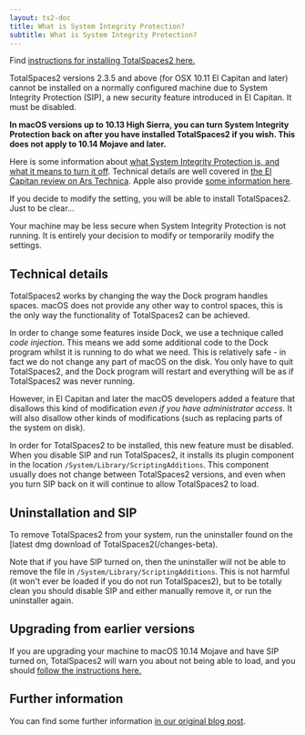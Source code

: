 ```yaml
---
layout: ts2-doc
title: What is System Integrity Protection?
subtitle: What is System Integrity Protection?
---
```


Find [instructions for installing TotalSpaces2 here.](/sipsettings)

TotalSpaces2 versions 2.3.5 and above (for OSX 10.11 El Capitan and later) cannot be installed on a normally configured machine due to System Integrity Protection (SIP), a new security feature introduced in El Capitan. It must be disabled.

__In macOS versions up to 10.13 High Sierra, you can turn System Integrity Protection back on after you have installed TotalSpaces2 if you wish. This does not apply to 10.14 Mojave and later.__

Here is some information about [what System Integrity Protection is, and what it means to turn it off](https://en.wikipedia.org/wiki/System_Integrity_Protection). Technical details are well covered in [the El Capitan review on Ars Technica](http://arstechnica.com/apple/2015/09/os-x-10-11-el-capitan-the-ars-technica-review/8). Apple also provide [some information here](https://developer.apple.com/library/prerelease/mac/documentation/Security/Conceptual/System_Integrity_Protection_Guide/Introduction/Introduction.html). 

If you decide to modify the setting, you will be able to install TotalSpaces2. Just to be clear...

<div class="license-desk exclamation">
Your machine may be less secure when System Integrity Protection is not running. It is entirely your decision to modify or temporarily modify the settings.
</div>

## Technical details

TotalSpaces2 works by changing the way the Dock program handles spaces. macOS does not provide any other way to control spaces, this is the only way the functionality of TotalSpaces2 can be achieved.

In order to change some features inside Dock, we use a technique called _code injection_. This means we add some additional code to the Dock program whilst it is running to do what we need. This is relatively safe - in fact we do not change any part of macOS on the disk. You only have to quit TotalSpaces2, and the Dock program will restart and everything will be as if TotalSpaces2 was never running.

However, in El Capitan and later the macOS developers added a feature that disallows this kind of modification _even if you have administrator access_. It will also disallow other kinds of modifications (such as replacing parts of the system on disk).

In order for TotalSpaces2 to be installed, this new feature must be disabled. When you disable SIP and run TotalSpaces2, it installs its plugin component in the location `/System/Library/ScriptingAdditions`. This component usually does not change between TotalSpaces2 versions, and even when you turn SIP back on it will continue to allow TotalSpaces2 to load.

## Uninstallation and SIP

To remove TotalSpaces2 from your system, run the uninstaller found on the [latest dmg download of TotalSpaces2(/changes-beta). 

Note that if you have SIP turned on, then the uninstaller will not be able to remove the file in `/System/Library/ScriptingAdditions`. This is not harmful (it won't ever be loaded if you do not run TotalSpaces2), but to be totally clean you should disable SIP and either manually remove it, or run the uninstaller again.

## Upgrading from earlier versions

If you are upgrading your machine to macOS 10.14 Mojave and have SIP turned on, TotalSpaces2 will warn you about not being able to load, and you should [follow the instructions here.](/installing-mojave)

## Further information

You can find some further information [in our original blog post](http://blog.binaryage.com/el-capitan-update).
